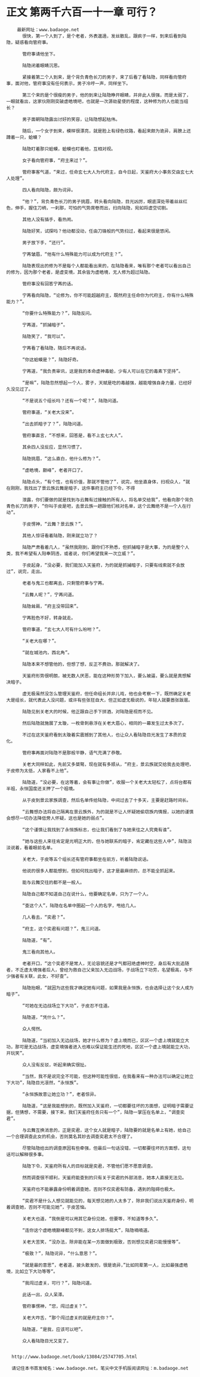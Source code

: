 # 正文 第两千六百一十一章 可行？
        最新网址：www.badaoge.net
          很快，第一个人到了，是个老者，外表邋遢，发丝散乱，跟疯子一样，到来后看到陆隐，疑惑看向管府事。
      
          管府事请他坐下。
      
          陆隐闭着眼睛沉思。
      
          紧接着第二个人到来，是个背负青色长刀的男子，来了后看了看陆隐，同样看向管府事，面对他，管府事没有任何表示，男子冷哼一声，同样坐下。
      
          第三个来的是个很瘦的男子，他的到来让陆隐睁开眼睛，并非此人很强，而是太弱了，一眼就看出，这家伙刚刚突破虚皓境吧，也就是一次源劫星使的程度，这种修为的人也能当组长？
      
          男子面朝陆隐露出讨好的笑容，让陆隐想起枯伟。
      
          随后，一个女子到来，模样很漂亮，就是脸上有绿色纹路，看起来颇为诡异，肩膀上还蹲着一只，蛤蟆？
      
          陆隐盯着那只蛤蟆，蛤蟆也盯着他，互相对视。
      
          女子看向管府事，“府主来过？”。
      
          管府事客气道，“来过，任命玄七大人为代府主，自今日起，天鉴府大小事务交由玄七大人处理”。
      
          四人看向陆隐，颇为诧异。
      
          “他？”，背负青色长刀的男子挑眉，转头看向陆隐，目光凶厉，眼底深处带着丝丝红色，伸手，握住刀柄，一刹那，可怕的气势席卷而出，扫向陆隐，宛如将虚空切割。
      
          其他人没有插手，看热闹。
      
          陆隐好笑，试探吗？他动都没动，任由刀锋般的气势扫过，看起来很是悠闲。
      
          男子放下手，“还行”。
      
          宁苒皱眉，“他有什么特殊能力可以成为代府主？”。
      
          陆隐表现出的修为不是每个人都能看出来的，在陆隐看来，唯有那个老者可以看出自己的修为，因为那个老者，是虚变境，其余皆为虚皓境，无人修为超过陆隐。
      
          管府事没有回答宁苒的话。
      
          宁苒看向陆隐，“论修为，你不可能超越府主，既然府主任命你为代府主，你有什么特殊能力？”。
      
          “你要什么特殊能力？”，陆隐反问。
      
          宁苒道，“抓捕暗子”。
      
          陆隐笑了，“我可以”。
      
          宁苒看了看陆隐，随后不再说话。
      
          “你这蛤蟆是？”，陆隐好奇。
      
          宁苒道，“我负责审讯，这是我的本命虚神毒蛤，少有人可以在它的毒素下坚持”。
      
          “是嘛”，陆隐忽然想起一个人，雾子，天赋是吃的毒越强，越能增强自身力量，已经好久没见过了。
      
          “不是说五个组长吗？还有一个呢？”，陆隐问道。
      
          管府事道，“关老大没来”。
      
          “出去抓暗子了？”，陆隐问道。
      
          管府事直言，“不想来，回答是，看不上玄七大人”。
      
          其余四人没反应，显然习惯了。
      
          陆隐挑眉，“这么直白，他什么修为？”。
      
          “虚皓境，巅峰”，老者开口了。
      
          陆隐点头，“有个性，也有价值，那就不管他了”，说完，他坐直身体，扫视众人，“就在刚刚，我找出了景云族云舞是暗子，这件事府主已经下令，不得
      
          泄露，你们要做的就是找到与云舞有过接触的所有人，将名单交给我”，他看向那个背负青色长刀的男子，“你叫于皮是吧，去景云族一趟跟他们核对名单，这个云舞绝不是一个人在行动”。
      
          于皮愣神，“云舞？景云族？”。
      
          其他人惊讶看着陆隐，刚来就立功了？
      
          陆隐严肃看着几人，“虽然我刚到，跟你们不熟悉，但抓捕暗子是大事，为的是整个人类，我不希望有人阳奉阴违，或者说，你们希望我来一次立威？”。
      
          于皮起身，“没必要，我们能加入天鉴府，为的就是抓捕暗子，只要有线索就不会放过”，说完，走出。
      
          老者与鬼三也都离去，只剩管府事与宁苒。
      
          “云舞人呢？”，宁苒问道。
      
          陆隐耸肩，“府主没带回来”。
      
          宁苒脸色不好，转身就走。
      
          管府事道，“玄七大人可有什么吩咐？”。
      
          “关老大在哪？”。
      
          “就在城池内，西北角”。
      
          陆隐本来不想管他的，但想了想，反正不费劲，那就解决了。
      
          天鉴府形势很明朗，被无数人厌恶，能在这种形势下加入，要么被逼，要么就是真想解决暗子。
      
          虚无极虽然没怎么管理天鉴府，但任命组长并非儿戏，他也会考察一下，既然确定关老大是组长，就代表此人没问题，或许有些张狂自大，但正如虚无极说的，年轻人就要嚣张跋扈。
      
          陆隐见到关老大的时候，他正跟自己手下拼酒，对陆隐是视而不见。
      
          然后陆隐就施展了太璇，一枚骨刺悬浮在关老大眉心，相同的一幕发生过太多次了。
      
          不过在这天鉴府看到太璇着实震撼到了其他人，也让众人看陆隐目光发生了本质的变化。
      
          管府事再面对陆隐不是那般平静，语气充满了恭敬。
      
          关老大同样如此，先前又多桀骜，现在就有多顺从，“府主，景云族就交给我去处理吧，于皮修为太低，人家看不上他”。
      
          陆隐道，“没必要，在这等着，会有事让你做”，收服一个关老大太轻松了，点将台都有半祖，永恒国度还关押了一个祖境。
      
          从于皮到景云家族调查，然后名单传给陆隐，中间过去了十多天，主要是赶路时间长。
      
          “云舞想办法将自己隔离在景云族外，为的就是不让人怀疑她偷窃族内情报，以她的谨慎会想尽一切办法降低旁人怀疑，这也是她的弱点”。
      
          “这个谨慎让我找到了永恒族标志，也让我们看到了与她来往之人究竟有谁”。
      
          “她与这些人来往肯定是光明正大的，但与她联系的暗子，肯定藏在这些人中”，陆隐淡淡说着，看着眼前名单。
      
          关老大，于皮等五个组长还有管府事都坐在前方，听着陆隐说话。
      
          他说的很多人都能想到，但如何找出暗子，这才是最麻烦的，总不能全抓起来。
      
          能与云舞交往的都不是一般人。
      
          陆隐自己都不知道自己在说什么，他要确定名单，只为了一个人。
      
          “查这个人”，陆隐在名单中圈起一个人的名字，甩给几人。
      
          几人看去，“奕君？”。
      
          “府主，这个奕君有问题？”，鬼三问道。
      
          陆隐道，“有”。
      
          鬼三看向其他人。
      
          老者开口，“这个奕君不是常人，无论容貌还是才气都冠绝虚神时空，身后有大批追随者，不乏虚太境强者后人，曾经为救自己父亲加入无边战场，于战场立下功劳，名望极高，与不少强者有关联，此女，不好查”。
      
          陆隐抬眼，“就因为这些我才确定她有问题，如果我是永恒族，也会选择让这个女人成为暗子”。
      
          “可她在无边战场立下大功”，于皮忍不住道。
      
          陆隐道，“凭什么？”。
      
          众人愕然。
      
          陆隐道，“当初加入无边战场，她才什么修为？虚上境而已，区区一个虚上境就能立大功，那可是无边战场，虚变境强者进入也难以保证能生还的死地，区区一个虚上境就能立大功，开玩笑”。
      
          众人没有反驳，听起来确实很扯。
      
          “当然，我不是说完全不可能，但这种可能性很低，在我看来有一种办法可以确定让她立下大功”，陆隐目光凛然，“永恒族”。
      
          “永恒族故意让她立功？”，老者惊异。
      
          陆隐道，“这是我能想到的，既然加入天鉴府，一切都要往坏的方面想，证明暗子需要证据，但猜想，不需要，接下来，我们天鉴府任务只有一个”，陆隐一掌压在名单上，“调查奕君”。
      
          与云舞互换消息的，正是奕君，这个女人就是暗子，陆隐要的就是名单上有她，给自己一个合理调查此女的机会，否则莫名其妙去调查奕君太不合理了。
      
          尽管陆隐给出的调查原因有些牵强，但最后一句话没错，一切都要往坏的方面想，这句话可以解释很多事。
      
          陆隐下令，天鉴府所有人的目标就是奕君，不管他们愿不愿意调查。
      
          然而调查很不顺利，天鉴府能查到的只有关于奕君的外部消息，她本人直接无法见。
      
          天鉴府也不能暴露身份明着调查她，否则不仅奕君有防备，遇到的阻碍也极大。
      
          “奕君不是什么人想见就能见的，每天想见她的人太多了，除非我们说出天鉴府身份，明着调查她，否则不可能见她”，于皮苦恼。
      
          关老大也道，“我倒是可以用其它身份见她，但要等，不知道等多久”。
      
          “连你这个虚皓境巅峰都见不到，这女人排场挺大”，陆隐喃喃道。
      
          关老大苦笑，“没办法，除非能在某一方面做到极致，否则想见奕君只能慢慢等”。
      
          “极致？”，陆隐诧异，“什么意思？”。
      
          “就是最的意思”，老者道，披头散发的，很是诡异，”比如同辈第一人，比如最强虚皓境，比如立下大功等等“。
      
          “我闯过虚关，可行？”，陆隐问道。
      
          此话一出，众人呆滞。
      
          管府事愣神，“您，闯过虚关？”。
      
          关老大咋舌，“那个闯过虚关的就是府主你？”。
      
          陆隐道，“是我，应该可以吧”。
      
          众人看陆隐目光又变了。
      
      
      http://www.badaoge.net/book/13084/25747705.html
      
      请记住本书首发域名：www.badaoge.net。笔尖中文手机版阅读网址：m.badaoge.net